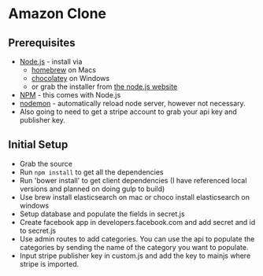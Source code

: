 Amazon Clone
============

## Prerequisites
- [Node.js](http://nodejs.org/) - install via
    - [homebrew](http://brew.sh/) on Macs
    - [chocolatey](http://chocolatey.org/) on Windows
    - or grab the installer from [the node.js website](http://nodejs.org/)
- [NPM](https://www.npmjs.org/) - this comes with Node.js
- [nodemon](http://nodemon.io) - automatically reload node server, however not necessary.
- Also going to need to get a stripe account to grab your api key and publisher key.

## Initial Setup
- Grab the source
- Run `npm install` to get all the dependencies
- Run 'bower install' to get client dependencies (I have referenced local versions and planned on doing gulp to build)
- Use brew install elasticsearch on mac or choco install elasticsearch on windows
- Setup database and populate the fields in secret.js
- Create facebook app in developers.facebook.com and add secret and id to secret.js
- Use admin routes to add categories.  You can use the api to populate the categories by sending the name of the category you want to populate.
- Input stripe publisher key in custom.js and add the key to mainjs where stripe is imported.
